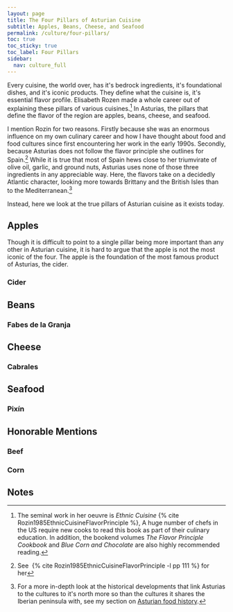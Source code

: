 ```yaml
---
layout: page
title: The Four Pillars of Asturian Cuisine
subtitle: Apples, Beans, Cheese, and Seafood
permalink: /culture/four-pillars/
toc: true
toc_sticky: true
toc_label: Four Pillars
sidebar:
  nav: culture_full
---
```

Every cuisine, the world over, has it's bedrock ingredients, it's foundational dishes, and it's iconic products. They define what the cuisine is, it's essential flavor profile. Elisabeth Rozen made a whole career out of explaining these pillars of various cuisines.[^1] In Asturias, the pillars that define the flavor of the region are apples, beans, cheese, and seafood.

I mention Rozin for two reasons. Firstly because she was an enormous influence on my own culinary career and how I have thought about food and food cultures since first encountering her work in the early 1990s. Secondly, because Asturias does not follow the flavor principle she outlines for Spain.[^3] While it is true that most of Spain hews close to her triumvirate of olive oil, garlic, and ground nuts, Asturias uses none of those three ingredients in any appreciable way. Here, the flavors take on a decidedly Atlantic character, looking more towards Brittany and the British Isles than to the Mediterranean.[^2]

Instead, here we look at the true pillars of Asturian cuisine as it exists today.

## Apples
Though it is difficult to point to a single pillar being more important than any other in Asturian cuisine, it is hard to argue that the apple is not the most iconic of the four. The apple is the foundation of the most famous product of Asturias, the cider. 

### Cider

## Beans

### Fabes de la Granja

## Cheese

### Cabrales

## Seafood

### Pixín

## Honorable Mentions

### Beef

### Corn

## Notes
[^1]: The seminal work in her oeuvre is *Ethnic Cuisine* {% cite Rozin1985EthnicCuisineFlavorPrinciple %}, A huge number of chefs in the US require new cooks to read this book as part of their culinary education. In addition, the bookend volumes *The Flavor Principle Cookbook* and *Blue Corn and Chocolate* are also highly recommended reading. 
[^2]: For a more in-depth look at the historical developments that link Asturias to the cultures to it's north more so than the cultures it shares the Iberian peninsula with, see my section on [Asturian food history](/culture/history/).
[^3]: See  {% cite Rozin1985EthnicCuisineFlavorPrinciple -l pp 111 %} for her 
